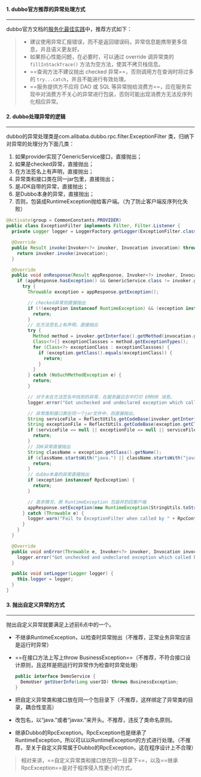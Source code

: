 #### 1. dubbo官方推荐的异常处理方式

---

dubbo官方文档的[服务化最佳实践](https://dubbo.apache.org/zh/docs/v2.7/user/best-practice/#m-zhdocsv27userbest-practice)中，推荐方式如下：

>- 建议使用异常汇报错误，而不是返回错误码，异常信息能携带更多信息，并且语义更友好。
>- 如果担心性能问题，在必要时，可以通过 override 调异常类的 `fillInStackTrace()` 方法为空方法，使其不拷贝栈信息。
>- ==查询方法不建议抛出 checked 异常==，否则调用方在查询时将过多的 `try...catch`，并且不能进行有效处理。
>- ==服务提供方不应将 DAO 或 SQL 等异常抛给消费方==，应在服务实现中对消费方不关心的异常进行包装，否则可能出现消费方无法反序列化相应异常。



#### 2. dubbo处理异常的逻辑

---

dubbo的异常处理类是com.alibaba.dubbo.rpc.filter.ExceptionFilter 类，归纳下对异常的处理分为下面几类：

1. 如果provider实现了GenericService接口，直接抛出；
2. 如果是checked异常，直接抛出；
3. 在方法签名上有声明，直接抛出；
4. 异常类和接口类在同一jar包里，直接抛出；
5. 是JDK自带的异常，直接抛出；
6. 是Dubbo本身的异常，直接抛出；
7. 否则，包装成RuntimeException抛给客户端。（为了防止客户端反序列化失败）

```java
@Activate(group = CommonConstants.PROVIDER)
public class ExceptionFilter implements Filter, Filter.Listener {
  private Logger logger = LoggerFactory.getLogger(ExceptionFilter.class);

  @Override
  public Result invoke(Invoker<?> invoker, Invocation invocation) throws RpcException {
    return invoker.invoke(invocation);
  }

  @Override
  public void onResponse(Result appResponse, Invoker<?> invoker, Invocation invocation) {
    if (appResponse.hasException() && GenericService.class != invoker.getInterface()) {
      try {
        Throwable exception = appResponse.getException();

        // checked异常则直接抛出
        if (!(exception instanceof RuntimeException) && (exception instanceof Exception)) {
          return;
        }
        // 在方法签名上有声明，直接抛出
        try {
          Method method = invoker.getInterface().getMethod(invocation.getMethodName(), invocation.getParameterTypes());
          Class<?>[] exceptionClassses = method.getExceptionTypes();
          for (Class<?> exceptionClass : exceptionClassses) {
            if (exception.getClass().equals(exceptionClass)) {
              return;
            }
          }
        } catch (NoSuchMethodException e) {
          return;
        }

        // 对于未在方法签名中找到的异常，在服务器日志中打印 ERROR 消息。
        logger.error("Got unchecked and undeclared exception which called by " + RpcContext.getContext().getRemoteHost() + ". service: " + invoker.getInterface().getName() + ", method: " + invocation.getMethodName() + ", exception: " + exception.getClass().getName() + ": " + exception.getMessage(), exception);

        // 异常类和接口类在同一个jar文件中，则直接抛出。
        String serviceFile = ReflectUtils.getCodeBase(invoker.getInterface());
        String exceptionFile = ReflectUtils.getCodeBase(exception.getClass());
        if (serviceFile == null || exceptionFile == null || serviceFile.equals(exceptionFile)) {
          return;
        }
        // JDK异常直接抛出
        String className = exception.getClass().getName();
        if (className.startsWith("java.") || className.startsWith("javax.")) {
          return;
        }
        // dubbo本身的异常直接抛出
        if (exception instanceof RpcException) {
          return;
        }

        // 其余情况，用 RuntimeException 包装并扔回客户端
        appResponse.setException(new RuntimeException(StringUtils.toString(exception)));
      } catch (Throwable e) {
        logger.warn("Fail to ExceptionFilter when called by " + RpcContext.getContext().getRemoteHost() + ". service: " + invoker.getInterface().getName() + ", method: " + invocation.getMethodName() + ", exception: " + e.getClass().getName() + ": " + e.getMessage(), e);
      }
    }
  }

  @Override
  public void onError(Throwable e, Invoker<?> invoker, Invocation invocation) {
    logger.error("Got unchecked and undeclared exception which called by " + RpcContext.getContext().getRemoteHost() + ". service: " + invoker.getInterface().getName() + ", method: " + invocation.getMethodName() + ", exception: " + e.getClass().getName() + ": " + e.getMessage(), e);
  }

  public void setLogger(Logger logger) {
    this.logger = logger;
  }
}
```



#### 3. 抛出自定义异常的方式

---

抛出自定义异常就要满足上述前6点中的一个。

- 不继承RuntimeException，以检查时异常抛出（不推荐，正常业务异常应该是运行时异常）

- ==在接口方法上写上throw BusinessException==（不推荐，不符合接口设计原则，且这样是把运行时异常作为检查时异常处理）

  ```java
  public interface DemoService {
    DemoUser getUserInfo(Long userID) throws BusinessException;
  }
  ```

- 把自定义异常类和接口放在同一个包目录下（不推荐，这样绑定了异常类的目录，耦合性变高）

- 改包名，以“java.”或者“javax.”来开头。不推荐，违反了类命名原则。

- 继承Dubbo的RpcException。RpcException也是继承了RuntimeException，所以可以以RuntimeException的方式进行处理。（不推荐，至关于自定义异常属于Dubbo的RpcException，这在程序设计上不合理）

>相对来讲，==自定义异常类和接口放在同一目录下==，以及==继承RpcException==是对于程序侵入性更小的方式。

